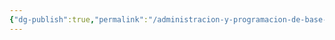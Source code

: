 ```yaml
---
{"dg-publish":true,"permalink":"/administracion-y-programacion-de-base-de-datos/administracion-y-programacion-de-base-de-datos/"}
---
```



